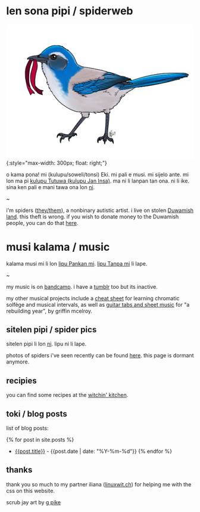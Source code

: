 # len sona pipi / spiderweb

![toki pona:  waso li uta e linja.  english: a california scrub jay holding a red ribbon in its mouth](./img/scrub-jay.png){:style="max-width: 300px; float: right;"}

o kama pona!  mi (kulupu/soweli/tonsi) Eki.  mi pali e musi.  mi sijelo ante.  mi lon ma pi [kulupu Tutuwa (kulupu Jan Insa)](https://www.duwamishtribe.org).  ma ni li lanpan tan ona.  ni li ike. sina ken pali e mani tawa ona lon [ni](https://www.realrentduwamish.org/).

~

i'm spiders ([they/them](http://pronoun.is/they)), a nonbinary autistic artist. i live on stolen [Duwamish land](https://www.duwamishtribe.org).  this theft is wrong.  if you wish to donate money to the Duwamish people, you can do that [here](https://www.realrentduwamish.org/).

# musi kalama / music

kalama musi mi li lon [lipu Pankan mi](https://spiders.bandcamp.com). [lipu Tanpa mi](https://neonpixii.tumblr.com) li lape.

~

my music is on [bandcamp](https://spiders.bandcamp.com).  i have a [tumblr](https://neonpixii.tumblr.com) too but its inactive.

my other musical projects include a [cheat sheet](./files/solfège-chart.pdf) for learning chromatic solfège and musical intervals, as well as [guitar tabs and sheet music](./files/a-rebuilding-year.pdf) for "a rebuilding year", by griffin mcelroy.

## sitelen pipi / spider pics

sitelen pipi li lon [ni](./spider-pics.md).  lipu ni li lape.

photos of spiders i've seen recently can be found [here](./spider-pics.md).  this page is dormant anymore.

## recipies

you can find some recipes at the [witchin' kitchen](./recipes.md).

## toki / blog posts

list of blog posts:

{% for post in site.posts %}
- [{{post.title}}]({{post.url}}) - {{post.date | date: "%Y-%m-%d"}}
{% endfor %}

## thanks

thank you so much to my partner iliana ([linuxwit.ch](https://linuxwit.ch)) for helping me with the css on this website. 

scrub jay art by [g pike](http://artofgpike.com)
